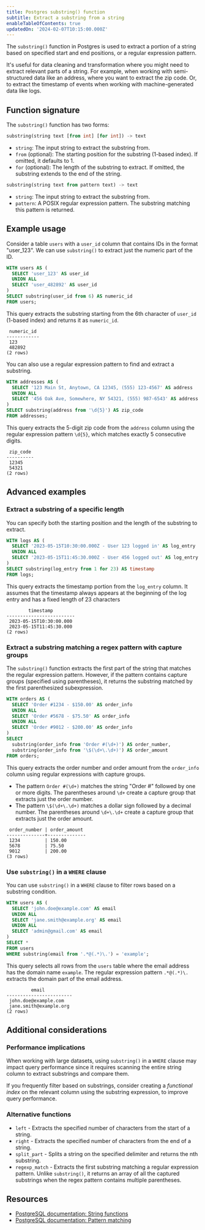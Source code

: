 ```yaml
---
title: Postgres substring() function
subtitle: Extract a substring from a string
enableTableOfContents: true
updatedOn: '2024-02-07T10:15:00.000Z'
---
```


The `substring()` function in Postgres is used to extract a portion of a string based on specified start and end positions, or a regular expression pattern.

It's useful for data cleaning and transformation where you might need to extract relevant parts of a string. For example, when working with semi-structured data like an address, where you want to extract the zip code. Or, to extract the timestamp of events when working with machine-generated data like logs.

<CTA />

## Function signature

The `substring()` function has two forms:

```sql
substring(string text [from int] [for int]) -> text
```

- `string`: The input string to extract the substring from.
- `from` (optional): The starting position for the substring (1-based index). If omitted, it defaults to 1.
- `for` (optional): The length of the substring to extract. If omitted, the substring extends to the end of the string.

```sql
substring(string text from pattern text) -> text
```

- `string`: The input string to extract the substring from.
- `pattern`: A POSIX regular expression pattern. The substring matching this pattern is returned.

## Example usage

Consider a table `users` with a `user_id` column that contains IDs in the format "user_123". We can use `substring()` to extract just the numeric part of the ID.

```sql
WITH users AS (
  SELECT 'user_123' AS user_id
  UNION ALL
  SELECT 'user_482892' AS user_id
)
SELECT substring(user_id from 6) AS numeric_id
FROM users;
```

This query extracts the substring starting from the 6th character of `user_id` (1-based index) and returns it as `numeric_id`.

```text
 numeric_id
------------
 123
 482892
(2 rows)
```

You can also use a regular expression pattern to find and extract a substring.

```sql
WITH addresses AS (
  SELECT '123 Main St, Anytown, CA 12345, (555) 123-4567' AS address
  UNION ALL
  SELECT '456 Oak Ave, Somewhere, NY 54321, (555) 987-6543' AS address
)
SELECT substring(address from '\d{5}') AS zip_code
FROM addresses;
```

This query extracts the 5-digit zip code from the `address` column using the regular expression pattern `\d{5}`, which matches exactly 5 consecutive digits.

```text
 zip_code
----------
 12345
 54321
(2 rows)
```

## Advanced examples

### Extract a substring of a specific length

You can specify both the starting position and the length of the substring to extract.

```sql
WITH logs AS (
  SELECT '2023-05-15T10:30:00.000Z - User 123 logged in' AS log_entry
  UNION ALL
  SELECT '2023-05-15T11:45:30.000Z - User 456 logged out' AS log_entry
)
SELECT substring(log_entry from 1 for 23) AS timestamp
FROM logs;
```

This query extracts the timestamp portion from the `log_entry` column. It assumes that the timestamp always appears at the beginning of the log entry and has a fixed length of 23 characters

```text
        timestamp
-------------------------
 2023-05-15T10:30:00.000
 2023-05-15T11:45:30.000
(2 rows)
```

### Extract a substring matching a regex pattern with capture groups

The `substring()` function extracts the first part of the string that matches the regular expression pattern. However, if the pattern contains capture groups (specified using parentheses), it returns the substring matched by the first parenthesized subexpression.

```sql
WITH orders AS (
  SELECT 'Order #1234 - $150.00' AS order_info
  UNION ALL
  SELECT 'Order #5678 - $75.50' AS order_info
  UNION ALL
  SELECT 'Order #9012 - $200.00' AS order_info
)
SELECT
  substring(order_info from 'Order #(\d+)') AS order_number,
  substring(order_info from '\$(\d+\.\d+)') AS order_amount
FROM orders;
```

This query extracts the order number and order amount from the `order_info` column using regular expressions with capture groups.

- The pattern `Order #(\d+)` matches the string "Order #" followed by one or more digits. The parentheses around `\d+` create a capture group that extracts just the order number.
- The pattern `\$(\d+\.\d+)` matches a dollar sign followed by a decimal number. The parentheses around `\d+\.\d+` create a capture group that extracts just the order amount.

```text
 order_number | order_amount
--------------+--------------
 1234         | 150.00
 5678         | 75.50
 9012         | 200.00
(3 rows)
```

### Use `substring()` in a `WHERE` clause

You can use `substring()` in a `WHERE` clause to filter rows based on a substring condition.

```sql
WITH users AS (
  SELECT 'john.doe@example.com' AS email
  UNION ALL
  SELECT 'jane.smith@example.org' AS email
  UNION ALL
  SELECT 'admin@gmail.com' AS email
)
SELECT *
FROM users
WHERE substring(email from '.*@(.*)\.') = 'example';
```

This query selects all rows from the `users` table where the email address has the domain name `example`. The regular expression pattern `.*@(.*)\.` extracts the domain part of the email address.

```text
         email
------------------------
 john.doe@example.com
 jane.smith@example.org
(2 rows)
```

## Additional considerations

### Performance implications

When working with large datasets, using `substring()` in a `WHERE` clause may impact query performance since it requires scanning the entire string column to extract substrings and compare them.

If you frequently filter based on substrings, consider creating a _functional index_ on the relevant column using the substring expression, to improve query performance.

### Alternative functions

- `left` - Extracts the specified number of characters from the start of a string.
- `right` - Extracts the specified number of characters from the end of a string.
- `split_part` - Splits a string on the specified delimiter and returns the nth substring.
- `regexp_match` - Extracts the first substring matching a regular expression pattern. Unlike `substring()`, it returns an array of all the captured substrings when the regex pattern contains multiple parentheses.

## Resources

- [PostgreSQL documentation: String functions](https://www.postgresql.org/docs/current/functions-string.html)
- [PostgreSQL documentation: Pattern matching](https://www.postgresql.org/docs/current/functions-matching.html)
